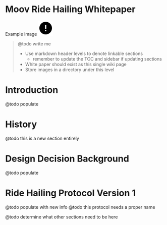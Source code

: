 
# Moov Ride Hailing Whitepaper

Example image ![example image](img/alert-circle.png)

> @todo write me
> - Use markdown header levels to denote linkable sections
>   - remember to update the TOC and sidebar if updating sections
> - White paper should exist as this single wiki page
> - Store images in a directory under this level

# Introduction
@todo populate

# History
@todo this is a new section entirely

# Design Decision Background
@todo populate

# Ride Hailing Protocol Version 1
@todo populate with new info
@todo this protocol needs a proper name

@todo determine what other sections need to be here
